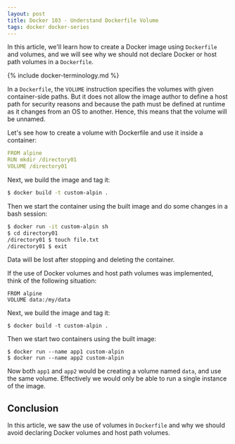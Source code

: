```yaml
---
layout: post
title: Docker 103 - Understand Dockerfile Volume
tags: docker docker-series 
---
```


In this article, we'll learn how to create a Docker image using `Dockerfile` and volumes, and we will see why we should not declare Docker or host path volumes in a `Dockerfile`.

{% include docker-terminology.md %}

In a `Dockerfile`, the `VOLUME` instruction specifies the volumes with given container-side paths. But it does not allow the image author to define a host path for security reasons and because the path must be defined at runtime as it changes from an OS to another. Hence, this means that the volume will be unnamed.

Let's see how to create a volume with Dockerfile and use it inside a container:

```yaml
FROM alpine
RUN mkdir /directory01
VOLUME /directory01
```

Next, we build the image and tag it:

```bash
$ docker build -t custom-alpin .
```

Then we start the container using the built image and do some changes in a bash session:

```bash
$ docker run -it custom-alpin sh
$ cd directory01
/directory01 $ touch file.txt
/directory01 $ exit
```

Data will be lost after stopping and deleting the container.

If the use of Docker volumes and host path volumes was implemented, think of the following situation:

```
FROM alpine
VOLUME data:/my/data
```

Next, we build the image and tag it:

```
$ docker build -t custom-alpin .
```

Then we start two containers using the built image:

```
$ docker run --name app1 custom-alpin
$ docker run --name app2 custom-alpin
```

Now both `app1` and `app2` would be creating a volume named `data`, and use the same volume. Effectively we would only be able to run a single instance of the image.

## Conclusion

In this article, we saw the use of volumes in `Dockerfile` and why we should avoid declaring Docker volumes and host path volumes. 